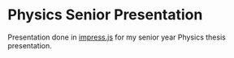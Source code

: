 Physics Senior Presentation
=========================

Presentation done in [impress.js](http://bartaz.github.io/impress.js/) for my senior year Physics thesis presentation.
